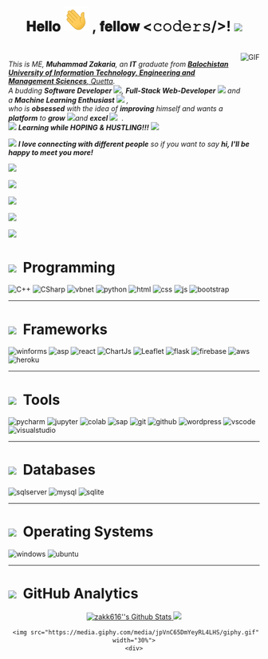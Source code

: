 <h1 align="center">𝐇𝐞𝐥𝐥𝐨 <img src="https://raw.githubusercontent.com/ABSphreak/ABSphreak/master/gifs/Hi.gif" width="50"> , 𝐟𝐞𝐥𝐥𝐨𝐰 <𝚌𝚘𝚍𝚎𝚛𝚜/>!
        <img src="https://media.giphy.com/media/WUlplcMpOCEmTGBtBW/giphy.gif" width="50">
    </h1>
  <br>
  
  <img align="right" alt="GIF" height="160px" src="https://media.giphy.com/media/du3J3cXyzhj75IOgvA/giphy.gif" />
  
  <p align="left">
    <em>
      This is ME, <b>Muhammad Zakaria</b>, an <b>IT</b> graduate from <a href="https://www.buitms.edu.pk/"> <b>Balochistan University of Information Technology, Engineering and Management Sciences</b>, Quetta</a>. <br>
      A budding <b>Software Developer</b> <img src="https://img.icons8.com/external-flaticons-lineal-color-flat-icons/64/undefined/external-coder-computer-science-flaticons-lineal-color-flat-icons.png" width="30px"/>, 
      <b>Full-Stack Web-Developer</b> <img src="https://img.icons8.com/external-flaticons-lineal-color-flat-icons/64/undefined/external-web-media-agency-flaticons-lineal-color-flat-icons.png" width="30px"/> and a 
      <b>Machine Learning Enthusiast</b> <img src="https://img.icons8.com/external-phatplus-lineal-color-phatplus/64/undefined/external-ai-computing-network-phatplus-lineal-color-phatplus.png" width="30px"/> ,
      <br>who is <b>obsessed</b>
      with the idea of <b>improving</b> himself and wants a <b>platform</b> to 
  <b>grow</b> <img src="https://img.icons8.com/external-wanicon-flat-wanicon/64/undefined/external-grow-up-business-motivation-wanicon-flat-wanicon.png" width="30px"/>and 
  <b>excel</b> <img src="https://img.icons8.com/external-flaticons-flat-flat-icons/64/undefined/external-expert-auction-house-flaticons-flat-flat-icons-4.png" width="30px"/> &nbsp.
  </em> 
  <br>
  <img src="https://media.giphy.com/media/VgCDAzcKvsR6OM0uWg/giphy.gif" width="50" /> <b><i>Learning while HOPING & HUSTLING!!!</i></b> <img src="https://media.giphy.com/media/7j2hfyeVcDtf2/giphy.gif" width="50" />
  </p>
  <img src="https://media.giphy.com/media/LnQjpWaON8nhr21vNW/giphy.gif" width="40"> <em><b>I love connecting with different people</b> so if you want to say <b>hi, I'll be happy to meet you more!</b></em>
  <p>
  
  <a href="https://www.linkedin.com/in/zakk616/"><img src="https://img.shields.io/badge/-%20Muhammad%20Zakaria%20-0077B5?style=for-the-badge&logo=Linkedin&logoColor=white"/></a>
  
  <a href="https://www.facebook.com/muhammad.zakaria616/"><img src="https://img.shields.io/badge/-Muhammad%20Zakaria-1877F2?style=for-the-badge&logo=Facebook&logoColor=white"/></a>
  
  <a href="https://stackoverflow.com/users/15345841/muhammad-zakaria"><img src="https://img.shields.io/badge/-Muhammad%20Zakaria-FE7A16?style=for-the-badge&logo=Stackoverflow&logoColor=white"/></a>
  
  <a href="mailto:muhammadzakaria616@gmail.com"><img src="https://img.shields.io/badge/-muhammadzakaria616@gmail.com-D14836?style=for-the-badge&logo=Gmail&logoColor=white"/></a>
  
  <a href="https://www.instagram.com/zakk_area/"><img src="https://img.shields.io/badge/-zakk_area-E4405F?style=for-the-badge&logo=Instagram&logoColor=white"/></a>
  
  </p>
  
  # <img src="https://img.icons8.com/clouds/100/undefined/code-file--v1.png" width="50px"/> &nbsp;Programming
  
  <div>
  
  <img alt="C++" src="https://img.shields.io/badge/C%2B%2B-00599C?style=for-the-badge&logo=c%2B%2B&logoColor=white" height="25px"/>
  <img alt="CSharp" src="https://img.shields.io/badge/C%23-239120?style=for-the-badge&logo=c-sharp&logoColor=white" height="25px"/>
  <img alt="vbnet" src="https://img.shields.io/badge/VB.NET-5C2D91?style=for-the-badge&logo=.net&logoColor=white" height="25px"/>
  <img alt="python" src="https://img.shields.io/badge/Python-3776AB?style=for-the-badge&logo=python&logoColor=white" height="25px"/>
  <img alt="html" src="https://img.shields.io/badge/HTML-239120?style=for-the-badge&logo=html5&logoColor=white" height="25px"/>
  <img alt="css" src="https://img.shields.io/badge/CSS-239120?&style=for-the-badge&logo=css3&logoColor=white" height="25px"/>
  <img alt="js" src="https://img.shields.io/badge/JavaScript-F7DF1E?style=for-the-badge&logo=javascript&logoColor=black" height="25px"/>
  <img alt="bootstrap" src="https://img.shields.io/badge/Bootstrap-563D7C?style=for-the-badge&logo=bootstrap&logoColor=white" height="25px"/>
  <hr/>
  </div>
  
  # <img src="https://img.icons8.com/clouds/100/undefined/performance-imac.png" width="50px"/> &nbsp;Frameworks
  
  <div>
  <img alt="winforms" src="https://img.shields.io/badge/Winforms-0FAAFF?style=for-the-badge&logo=windows&logoColor=white" height="25px"/>
  <img alt="asp" src="https://img.shields.io/badge/ASP.NET-07405E?style=for-the-badge&logo=.net&logoColor=white" height="25px"/>
  <img alt="react" src="https://img.shields.io/badge/React-20232A?style=for-the-badge&logo=react&logoColor=61DAFB" height="25px"/>
  <img alt="ChartJs" src="https://img.shields.io/badge/chartjs-FF6384?style=for-the-badge&logo=chartdotjs&logoColor=white" height="25px"/>
  <img alt="Leaflet" src="https://img.shields.io/badge/leaflet-199900?style=for-the-badge&logo=leaflet" height="25px"/>
  <img alt="flask" src="https://img.shields.io/badge/Flask-000000?style=for-the-badge&logo=flask&logoColor=white" height="25px"/>
  <img alt="firebase" src="https://img.shields.io/badge/-Firebase-05122A?style=for-the-badge&logo=firebase" height="25px"/>
  <img alt="aws" src="https://img.shields.io/badge/Amazon_AWS-232F3E?style=for-the-badge&logo=amazon-aws&logoColor=white" height="25px"/>
  <img alt="heroku" src="https://img.shields.io/badge/Heroku-430098?style=for-the-badge&logo=heroku&logoColor=white" height="25px"/>
  <hr/>
  </div>
  
  # <img src="https://img.icons8.com/clouds/100/undefined/hand-tools.png" width="50px"/> &nbsp;Tools
  
  <div>
  <img alt="pycharm" src="https://img.shields.io/badge/pycharm-100000?style=for-the-badge&logo=pycharm" height="25px"/>
  <img alt="jupyter" src="https://img.shields.io/badge/jupyter-gray?style=for-the-badge&logo=jupyter" height="25px"/>
  <img alt="colab" src="https://img.shields.io/badge/colab-d7ecef?style=for-the-badge&logo=googlecolab" height="25px"/>
  <img alt="sap" src="https://img.shields.io/badge/SAP-0FAAFF?style=for-the-badge&logo=sap&logoColor=white" height="25px"/>
  <img alt="git" src="https://img.shields.io/badge/-Git-100000?style=for-the-badge&logo=git" height="25px"/>
  <img alt="github" src="https://img.shields.io/badge/GitHub-100000?style=for-the-badge&logo=github&logoColor=white" height="25px"/>
  <img alt="wordpress" src="https://img.shields.io/badge/Wordpress-76b5c5?style=for-the-badge&logo=wordpress&logoColor=white" height="25px"/>
  <img alt="vscode" src="https://img.shields.io/badge/VSCode-07405E?style=for-the-badge&logo=visual-studio-code&logoColor=white" height="25px"/>
  <img alt="visualstudio" src="https://img.shields.io/badge/VisualStudio-00000F?style=for-the-badge&logo=visual-studio&logoColor=white" height="25px"/>
  <hr/>
  </div>
  
  # <img src="https://img.icons8.com/clouds/100/undefined/accept-database.png" width="50px"/> &nbsp;Databases
  
  <div>
  <img alt='sqlserver' src='https://img.shields.io/badge/sqlserver-gray?style=for-the-badge&logo=microsoft&logoColor=white' height='25px'/>
  <img alt='mysql' src='https://img.shields.io/badge/MySQL-00000F?style=for-the-badge&logo=mysql&logoColor=white' height='25px'/>
  <img alt='sqlite' src='https://img.shields.io/badge/SQLite-07405E?style=for-the-badge&logo=sqlite&logoColor=white' height='25px'/>
  <hr/>
  </div>
  
  # <img src="https://img.icons8.com/clouds/100/undefined/mac-os.png" width="50px"/> &nbsp;Operating Systems
  
  <div>
  <img alt='windows' src='https://img.shields.io/badge/Windows-0078D6?style=for-the-badge&logo=windows&logoColor=white' height='25px'/>
  <img alt='ubuntu' src='https://img.shields.io/badge/Ubuntu-E95420?style=for-the-badge&logo=ubuntu&logoColor=white' height='25px'/>
  <hr/>
  </div>
  
  # <img src="https://img.icons8.com/clouds/100/undefined/combo-chart.png" width="50px"/> &nbsp;GitHub Analytics
  
  <p align="center">
  <a href="https://github.com/zakk616">
  <img height='180em' src="https://github-readme-stats.vercel.app/api?username=zakk616&include_all_commits=true&count_private=true&show_icons=true&line_height=20&title_color=7A7ADB&icon_color=2234AE&text_color=D3D3D3&bg_color=0,000000,130F40" alt="zakk616''s Github Stats">
  <img height="180em" src="https://github-readme-stats-eight-theta.vercel.app/api/top-langs/?username=zakk616&layout=compact&langs_count=8&theme=algolia"/>
  </a>
  </p>
  
  <div align='center'>
    
     <img src="https://media.giphy.com/media/jpVnC65DmYeyRL4LHS/giphy.gif" width="30%">
    <div>